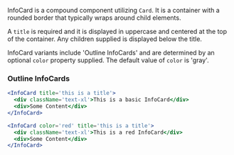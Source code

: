 InfoCard is a compound component utilizing `Card`. It is a container with a rounded border that typically wraps around child elements. 

A `title` is required and it is displayed in uppercase and centered at the top of the container. Any children supplied is displayed below the title.

InfoCard variants include 'Outline InfoCards' and are determined by an optional `color` property supplied. The default value of `color` is 'gray'.

### Outline InfoCards
```jsx
<InfoCard title='this is a title'>
  <div className='text-xl'>This is a basic InfoCard</div>
  <div>Some Content</div>
</InfoCard>

<InfoCard color='red' title='this is a title'>
  <div className='text-xl'>This is a red InfoCard</div>
  <div>Some Content</div>
</InfoCard>
```